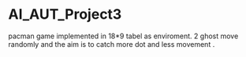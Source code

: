 # AI_AUT_Project3
pacman game implemented in 18*9 tabel as enviroment. 2 ghost move randomly and the aim is to catch more dot and less movement .
